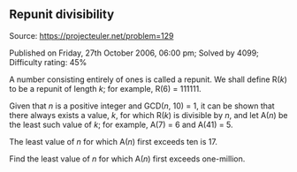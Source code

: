 Repunit divisibility
--------------------

Source: https://projecteuler.net/problem=129

Published on Friday, 27th October 2006, 06:00 pm; Solved by 4099;
Difficulty rating: 45%

A number consisting entirely of ones is called a repunit. We shall
define R(*k*) to be a repunit of length *k*; for example, R(6) = 111111.

Given that *n* is a positive integer and GCD(*n*, 10) = 1, it can be
shown that there always exists a value, *k*, for which R(*k*) is
divisible by *n*, and let A(*n*) be the least such value of *k*; for
example, A(7) = 6 and A(41) = 5.

The least value of *n* for which A(*n*) first exceeds ten is 17.

Find the least value of *n* for which A(*n*) first exceeds one-million.
